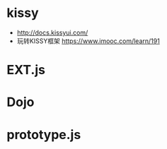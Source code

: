 # kissy

- <http://docs.kissyui.com/>
- 玩转KISSY框架 <https://www.imooc.com/learn/191>

# EXT.js

# Dojo

# prototype.js